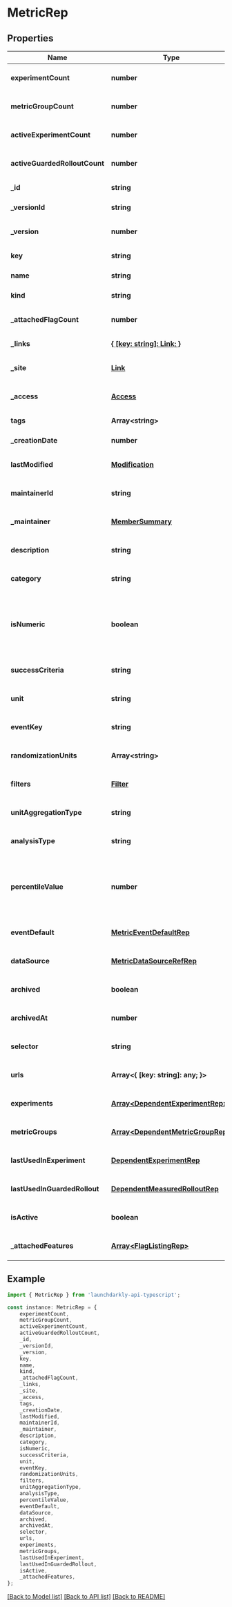 # MetricRep


## Properties

Name | Type | Description | Notes
------------ | ------------- | ------------- | -------------
**experimentCount** | **number** | The number of experiments using this metric | [optional] [default to undefined]
**metricGroupCount** | **number** | The number of metric groups using this metric | [optional] [default to undefined]
**activeExperimentCount** | **number** | The number of active experiments using this metric | [optional] [default to undefined]
**activeGuardedRolloutCount** | **number** | The number of active guarded rollouts using this metric | [optional] [default to undefined]
**_id** | **string** | The ID of this metric | [default to undefined]
**_versionId** | **string** | The version ID of the metric | [default to undefined]
**_version** | **number** | Version of the metric | [optional] [default to undefined]
**key** | **string** | A unique key to reference the metric | [default to undefined]
**name** | **string** | A human-friendly name for the metric | [default to undefined]
**kind** | **string** | The kind of event the metric tracks | [default to undefined]
**_attachedFlagCount** | **number** | The number of feature flags currently attached to this metric | [optional] [default to undefined]
**_links** | [**{ [key: string]: Link; }**](Link.md) | The location and content type of related resources | [default to undefined]
**_site** | [**Link**](Link.md) |  | [optional] [default to undefined]
**_access** | [**Access**](Access.md) |  | [optional] [default to undefined]
**tags** | **Array&lt;string&gt;** | Tags for the metric | [default to undefined]
**_creationDate** | **number** |  | [default to undefined]
**lastModified** | [**Modification**](Modification.md) |  | [optional] [default to undefined]
**maintainerId** | **string** | The ID of the member who maintains this metric | [optional] [default to undefined]
**_maintainer** | [**MemberSummary**](MemberSummary.md) |  | [optional] [default to undefined]
**description** | **string** | Description of the metric | [optional] [default to undefined]
**category** | **string** | The category of the metric | [optional] [default to undefined]
**isNumeric** | **boolean** | For custom metrics, whether to track numeric changes in value against a baseline (&lt;code&gt;true&lt;/code&gt;) or to track a conversion when an end user takes an action (&lt;code&gt;false&lt;/code&gt;). | [optional] [default to undefined]
**successCriteria** | **string** | For custom metrics, the success criteria | [optional] [default to undefined]
**unit** | **string** | For numeric custom metrics, the unit of measure | [optional] [default to undefined]
**eventKey** | **string** | For custom metrics, the event key to use in your code | [optional] [default to undefined]
**randomizationUnits** | **Array&lt;string&gt;** | An array of randomization units allowed for this metric | [optional] [default to undefined]
**filters** | [**Filter**](Filter.md) |  | [optional] [default to undefined]
**unitAggregationType** | **string** | The method by which multiple unit event values are aggregated | [optional] [default to undefined]
**analysisType** | **string** | The method for analyzing metric events | [optional] [default to undefined]
**percentileValue** | **number** | The percentile for the analysis method. An integer denoting the target percentile between 0 and 100. Required when &lt;code&gt;analysisType&lt;/code&gt; is &lt;code&gt;percentile&lt;/code&gt;. | [optional] [default to undefined]
**eventDefault** | [**MetricEventDefaultRep**](MetricEventDefaultRep.md) |  | [optional] [default to undefined]
**dataSource** | [**MetricDataSourceRefRep**](MetricDataSourceRefRep.md) |  | [optional] [default to undefined]
**archived** | **boolean** | Whether the metric version is archived | [optional] [default to undefined]
**archivedAt** | **number** |  | [optional] [default to undefined]
**selector** | **string** | For click metrics, the CSS selectors | [optional] [default to undefined]
**urls** | **Array&lt;{ [key: string]: any; }&gt;** |  | [optional] [default to undefined]
**experiments** | [**Array&lt;DependentExperimentRep&gt;**](DependentExperimentRep.md) |  | [optional] [default to undefined]
**metricGroups** | [**Array&lt;DependentMetricGroupRep&gt;**](DependentMetricGroupRep.md) | Metric groups that use this metric | [optional] [default to undefined]
**lastUsedInExperiment** | [**DependentExperimentRep**](DependentExperimentRep.md) |  | [optional] [default to undefined]
**lastUsedInGuardedRollout** | [**DependentMeasuredRolloutRep**](DependentMeasuredRolloutRep.md) |  | [optional] [default to undefined]
**isActive** | **boolean** | Whether the metric is active | [optional] [default to undefined]
**_attachedFeatures** | [**Array&lt;FlagListingRep&gt;**](FlagListingRep.md) | Details on the flags attached to this metric | [optional] [default to undefined]

## Example

```typescript
import { MetricRep } from 'launchdarkly-api-typescript';

const instance: MetricRep = {
    experimentCount,
    metricGroupCount,
    activeExperimentCount,
    activeGuardedRolloutCount,
    _id,
    _versionId,
    _version,
    key,
    name,
    kind,
    _attachedFlagCount,
    _links,
    _site,
    _access,
    tags,
    _creationDate,
    lastModified,
    maintainerId,
    _maintainer,
    description,
    category,
    isNumeric,
    successCriteria,
    unit,
    eventKey,
    randomizationUnits,
    filters,
    unitAggregationType,
    analysisType,
    percentileValue,
    eventDefault,
    dataSource,
    archived,
    archivedAt,
    selector,
    urls,
    experiments,
    metricGroups,
    lastUsedInExperiment,
    lastUsedInGuardedRollout,
    isActive,
    _attachedFeatures,
};
```

[[Back to Model list]](../README.md#documentation-for-models) [[Back to API list]](../README.md#documentation-for-api-endpoints) [[Back to README]](../README.md)
